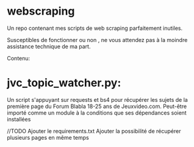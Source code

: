 # webscraping
Un repo contenant mes scripts de web scraping parfaitement inutiles.

Susceptibles de fonctionner ou non , ne vous attendez pas à la moindre assistance technique de ma part.

Contenu:

# jvc_topic_watcher.py:

Un script s'appuyant sur requests et bs4 pour récupérer les sujets de la première page du Forum Blabla 18-25 ans de Jeuxvideo.com.
Peut-être importé comme un module à la conditions que ses dépendances soient installées

//TODO
Ajouter le requirements.txt
Ajouter la possibilité de récupérer plusieurs pages en même temps
